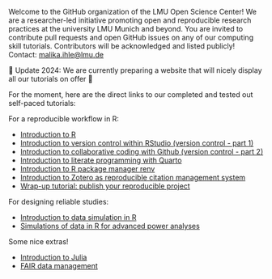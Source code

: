 Welcome to the GitHub organization of the LMU Open Science Center! 
We are a researcher-led initiative promoting open and reproducible research practices at the university LMU Munich and beyond. 
You are invited to contribute pull requests and open GitHub issues on any of our computing skill tutorials. Contributors will be acknowledged and listed publicly! 
Contact: malika.ihle@lmu.de 

🚧 Update 2024: We are currently preparing a website that will nicely display all our tutorials on offer 🚧

For the moment, here are the direct links to our completed and tested out self-paced tutorials:

For a reproducible workflow in R:
- [Introduction to R](https://lmu-osc.github.io/introduction-to-R/)
- [Introduction to version control within RStudio (version control - part 1)](https://lmu-osc.github.io/Introduction-RStudio-Git-GitHub/)
- [Introduction to collaborative coding with Github (version control - part 2)](https://lmu-osc.github.io/Collaborative-RStudio-GitHub/)
- [Introduction to literate programming with Quarto](https://lmu-osc.github.io/introduction-to-Quarto/)
- [Introduction to R package manager renv](https://lmu-osc.github.io/introduction-to-renv/)
- [Introduction to Zotero as reproducible citation management system](https://lmu-osc.github.io/introduction-to-zotero/)
- [Wrap-up tutorial: publish your reproducible project](https://lmu-osc.github.io/code-publishing/)

For designing reliable studies:
- [Introduction to data simulation in R](https://lmu-osc.github.io/Introduction-Simulations-in-R/)
- [Simulations of data in R for advanced power analyses](https://lmu-osc.github.io/Simulations-for-Advanced-Power-Analyses/)

Some nice extras!
- [Introduction to Julia](https://lmu-osc.github.io/introduction-to-Julia/)
- [FAIR data management](https://lmu-osc.github.io/FAIR-Data-Management/)
